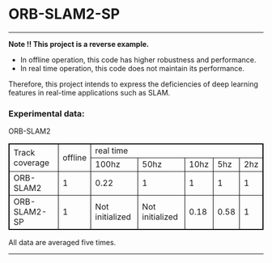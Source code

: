 # ORB-SLAM2-SP
--- 
**Note !!  This project is a reverse example.**
- In offline operation, this code has higher robustness and performance.
- In real time operation, this code does not maintain its performance.

Therefore, this project intends to express the deficiencies of deep learning features in real-time applications such as SLAM.

### Experimental data:

ORB-SLAM2

<table border="1" bordercolor="black" width="600" cellspacing="0" cellpadding="5">
  <tr>
    <td rowspan="2"> Track coverage </td>
    <td rowspan="2"> offline </td>
    <td colspan="6" > real time </td>
  </tr>
  <tr>
    <td>100hz</td>
    <td>50hz</td>
    <td>10hz</td>
    <td>5hz</td>
    <td>2hz</td>
   </tr>
   <tr>
    <td> ORB-SLAM2 </td>
    <td>1</td>
    <td>0.22</td>
    <td>1</td>
    <td>1</td>
    <td>1</td>
    <td>1</td>
   </tr>
   <tr>
    <td> ORB-SLAM2-SP </td>
    <td>1</td>
    <td>Not initialized</td>
    <td>Not initialized</td>
    <td>0.18</td>
    <td>0.58</td>
    <td>1</td>
   </tr>
</table>


All data are averaged five times.

--- 
